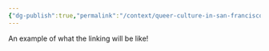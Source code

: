 ```yaml
---
{"dg-publish":true,"permalink":"/context/queer-culture-in-san-francisco/san-francisco/"}
---
```


An example of what the linking will be like!
